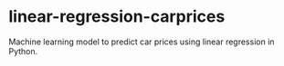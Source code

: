 # linear-regression-carprices
Machine learning model to predict car prices using linear regression in Python.
